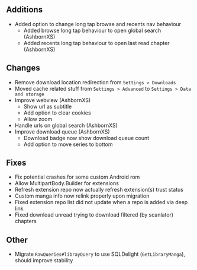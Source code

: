 <!-- Formatting
## Additions

## Changes

## Fixes

## Other
-->
## Additions
- Added option to change long tap browse and recents nav behaviour
  - Added browse long tap behaviour to open global search (AshbornXS)
  - Added recents long tap behaviour to open last read chapter (AshbornXS)

## Changes
- Remove download location redirection from `Settings > Downloads`
- Moved cache related stuff from `Settings > Advanced` to `Settings > Data and storage`
- Improve webview (AshbornXS)
  - Show url as subtitle
  - Add option to clear cookies
  - Allow zoom
- Handle urls on global search (AshbornXS)
- Improve download queue (AshbornXS)
  - Download badge now show download queue count
  - Add option to move series to bottom

## Fixes
- Fix potential crashes for some custom Android rom
- Allow MultipartBody.Builder for extensions
- Refresh extension repo now actually refresh extension(s) trust status
- Custom manga info now relink properly upon migration
- Fixed extension repo list did not update when a repo is added via deep link
- Fixed download unread trying to download filtered (by scanlator) chapters

## Other
- Migrate `RawQueries#librayQuery` to use SQLDelight (`GetLibraryManga`), should improve stability
